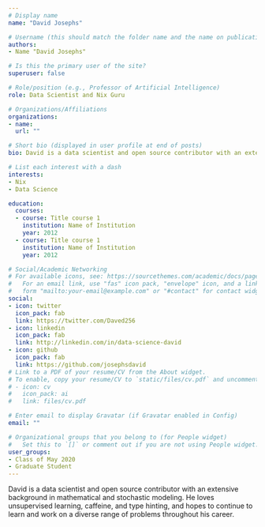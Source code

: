 ```yaml
---
# Display name
name: "David Josephs"

# Username (this should match the folder name and the name on publications)
authors:
- Name "David Josephs"

# Is this the primary user of the site?
superuser: false

# Role/position (e.g., Professor of Artificial Intelligence)
role: Data Scientist and Nix Guru

# Organizations/Affiliations
organizations:
- name: 
  url: ""

# Short bio (displayed in user profile at end of posts)
bio: David is a data scientist and open source contributor with an extensive background in mathematical and stochastic modeling. He loves unsupervised learning, caffeine, and type hinting, and hopes to continue to learn and work on a diverse range of problems throughout his career.

# List each interest with a dash
interests:
- Nix
- Data Science

education:
  courses:
  - course: Title course 1
    institution: Name of Institution
    year: 2012
  - course: Title course 1
    institution: Name of Institution
    year: 2012

# Social/Academic Networking
# For available icons, see: https://sourcethemes.com/academic/docs/page-builder/#icons
#   For an email link, use "fas" icon pack, "envelope" icon, and a link in the
#   form "mailto:your-email@example.com" or "#contact" for contact widget.
social:
- icon: twitter
  icon_pack: fab
  link: https://twitter.com/Daved256
- icon: linkedin
  icon_pack: fab
  link: http://linkedin.com/in/data-science-david
- icon: github
  icon_pack: fab
  link: https://github.com/josephsdavid
# Link to a PDF of your resume/CV from the About widget.
# To enable, copy your resume/CV to `static/files/cv.pdf` and uncomment the lines below.
# - icon: cv
#   icon_pack: ai
#   link: files/cv.pdf

# Enter email to display Gravatar (if Gravatar enabled in Config)
email: ""

# Organizational groups that you belong to (for People widget)
#   Set this to `[]` or comment out if you are not using People widget.
user_groups:
- Class of May 2020
- Graduate Student
---
```


David is a data scientist and open source contributor with an extensive background in mathematical and stochastic modeling. He loves unsupervised learning, caffeine, and type hinting, and hopes to continue to learn and work on a diverse range of problems throughout his career.